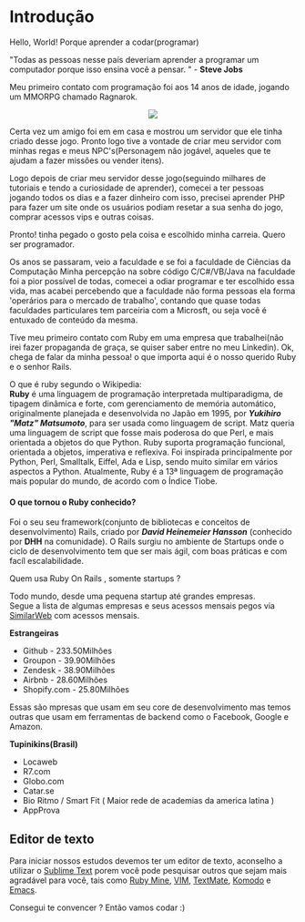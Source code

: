 # Introdução
Hello, World! Porque aprender a codar(programar)

"Todas as pessoas nesse país deveriam aprender a programar um computador porque isso ensina você a pensar. " - **Steve Jobs**

Meu primeiro contato com programação foi aos 14 anos de idade, jogando um MMORPG chamado Ragnarok.
<p align="center">
	<img src="http://i.imgur.com/bhBSUjS.jpg"/>
</p>

Certa vez um amigo foi em em casa e mostrou um servidor que ele tinha criado desse jogo.
Pronto logo tive a vontade de criar meu servidor com minhas regas e meus NPC's(Personagem não jogável, aqueles que te ajudam a fazer missões ou vender itens).

Logo depois de criar meu servidor desse jogo(seguindo milhares de tutoriais e tendo a curiosidade de aprender), comecei a ter pessoas jogando todos os dias e a fazer dinheiro com isso, precisei aprender PHP para fazer um site onde os usuários podiam resetar a sua senha do jogo, comprar acessos vips e outras coisas.

Pronto! tinha pegado o gosto pela coisa e escolhido minha carreia. Quero ser programador.

Os anos se passaram, veio a faculdade e se foi a faculdade de Ciências da Computação
Minha percepção na sobre código C/C#/VB/Java na faculdade foi a pior possível de todas, comecei a odiar programar e ter escolhido essa vida, mas acabei percebendo que a faculdade não forma pessoas ela forma 'operários para o mercado de trabalho', contando que quase todas faculdades particulares tem parceiria com a Microsft, ou seja você é entuxado de conteúdo da mesma.

Tive meu primeiro contato com Ruby em uma empresa que trabalhei(não irei fazer propaganda de graça, se quiser saber entre no meu Linkedin).
Ok, chega de falar da minha pessoa! o que importa aqui é o nosso querido Ruby e o senhor Rails.

O que é ruby segundo o Wikipedia:<br/>
**Ruby** é uma linguagem de programação interpretada multiparadigma, de tipagem dinâmica e forte, com gerenciamento de memória automático, originalmente planejada e desenvolvida no Japão em 1995, por ***Yukihiro "Matz" Matsumoto***, para ser usada como linguagem de script. Matz queria uma linguagem de script que fosse mais poderosa do que Perl, e mais orientada a objetos do que Python. Ruby suporta programação funcional, orientada a objetos, imperativa e reflexiva. Foi inspirada principalmente por Python, Perl, Smalltalk, Eiffel, Ada e Lisp, sendo muito similar em vários aspectos a Python. Atualmente, Ruby é a 13ª linguagem de programação mais popular do mundo, de acordo com o Índice Tiobe.

#### O que tornou o Ruby conhecido?

Foi o seu seu framework(conjunto de bibliotecas e conceitos de desenvolvimento) Rails, criado por ***David Heinemeier Hansson*** (conhecido por **DHH** na comunidade).
O Rails surgiu no ambiente de Startups onde o ciclo de desenvolvimento tem que ser mais ágil, com boas práticas e com facíl escalabilidade.


Quem usa Ruby On Rails , somente startups ?

Todo mundo, desde uma pequena startup até grandes empresas.<br/>
Segue a lista de algumas empresas e seus acessos mensais pegos via [SimilarWeb](http://similarweb.com) com acessos mensais.

**Estrangeiras**

- Github - 233.50Milhões
- Groupon - 39.90Milhões
- Zendesk - 38.90Milhões
- Airbnb - 28.60Milhões
- Shopify.com - 25.80Milhões


Essas são mpresas que usam em seu core de desenvolvimento mas temos outras que usam em ferramentas de backend como o Facebook, Google e Amazon.

**Tupinikins(Brasil)**

- Locaweb
- R7.com
- Globo.com
- Catar.se
- Bio Ritmo / Smart Fit ( Maior rede de academias da america latina )
- AppProva

## Editor de texto
Para iniciar nossos estudos devemos ter um editor de texto, aconselho a utilizar o [Sublime Text](http://www.sublimetext.com/) porem você pode pesquisar outros que sejam mais agradável para você, tais como [Ruby Mine](https://www.jetbrains.com/ruby/), [VIM](http://www.vim.org/), [TextMate](http://macromates.com/), [Komodo](http://komodoide.com/) e [Emacs](https://www.gnu.org/software/emacs/).

Consegui te convencer ? Então vamos codar :)